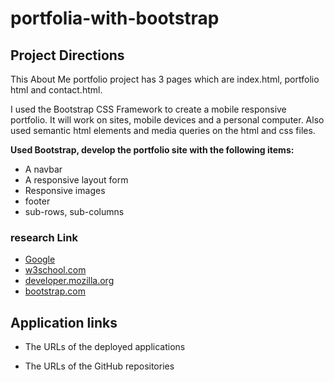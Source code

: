 # portfolia-with-bootstrap

## Project Directions

This About Me portfolio project has 3 pages which are index.html, portfolio html and contact.html. 

I used the Bootstrap CSS Framework to create a mobile responsive portfolio. It will work on sites, mobile devices and a personal computer.
 Also used semantic html elements and media queries on the html and css files.

  **Used Bootstrap, develop the portfolio site with the following items:**

   * A navbar
   * A responsive layout form
   * Responsive images
   * footer
   * sub-rows, sub-columns

### research Link

* [Google](https://www.google.com)
* [w3school.com](https://www.w3schools.com/html/html5_semantic_elements.asp)
* [developer.mozilla.org](https://developer.mozilla.org/en-US/docs/Glossary/Semantics)
* [bootstrap.com](https://getbootstrap.com/)

## Application links

* The URLs of the deployed applications

* The URLs of the GitHub repositories

